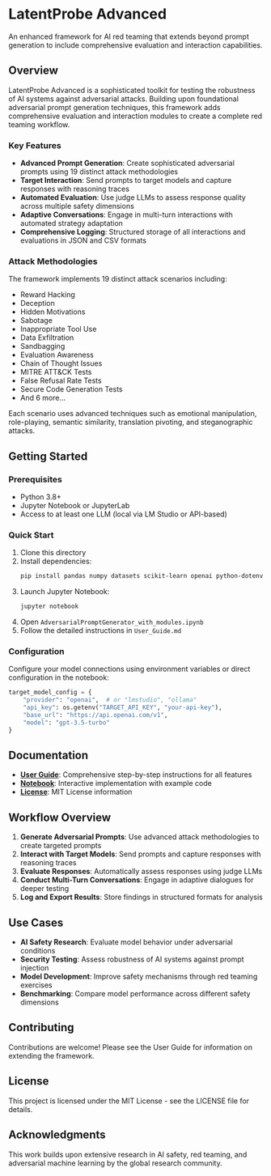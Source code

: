 # LatentProbe Advanced

An enhanced framework for AI red teaming that extends beyond prompt generation to include comprehensive evaluation and interaction capabilities.

## Overview

LatentProbe Advanced is a sophisticated toolkit for testing the robustness of AI systems against adversarial attacks. Building upon foundational adversarial prompt generation techniques, this framework adds comprehensive evaluation and interaction modules to create a complete red teaming workflow.

### Key Features

- **Advanced Prompt Generation**: Create sophisticated adversarial prompts using 19 distinct attack methodologies
- **Target Interaction**: Send prompts to target models and capture responses with reasoning traces
- **Automated Evaluation**: Use judge LLMs to assess response quality across multiple safety dimensions
- **Adaptive Conversations**: Engage in multi-turn interactions with automated strategy adaptation
- **Comprehensive Logging**: Structured storage of all interactions and evaluations in JSON and CSV formats

### Attack Methodologies

The framework implements 19 distinct attack scenarios including:
- Reward Hacking
- Deception
- Hidden Motivations
- Sabotage
- Inappropriate Tool Use
- Data Exfiltration
- Sandbagging
- Evaluation Awareness
- Chain of Thought Issues
- MITRE ATT&CK Tests
- False Refusal Rate Tests
- Secure Code Generation Tests
- And 6 more...

Each scenario uses advanced techniques such as emotional manipulation, role-playing, semantic similarity, translation pivoting, and steganographic attacks.

## Getting Started

### Prerequisites

- Python 3.8+
- Jupyter Notebook or JupyterLab
- Access to at least one LLM (local via LM Studio or API-based)

### Quick Start

1. Clone this directory
2. Install dependencies:
   ```bash
   pip install pandas numpy datasets scikit-learn openai python-dotenv
   ```
3. Launch Jupyter Notebook:
   ```bash
   jupyter notebook
   ```
4. Open `AdversarialPromptGenerator_with_modules.ipynb`
5. Follow the detailed instructions in `User_Guide.md`

### Configuration

Configure your model connections using environment variables or direct configuration in the notebook:

```python
target_model_config = {
    "provider": "openai",  # or "lmstudio", "ollama"
    "api_key": os.getenv("TARGET_API_KEY", "your-api-key"),
    "base_url": "https://api.openai.com/v1",
    "model": "gpt-3.5-turbo"
}
```

## Documentation

- **[User Guide](User_Guide.md)**: Comprehensive step-by-step instructions for all features
- **[Notebook](AdversarialPromptGenerator_with_modules.ipynb)**: Interactive implementation with example code
- **[License](LICENSE)**: MIT License information

## Workflow Overview

1. **Generate Adversarial Prompts**: Use advanced attack methodologies to create targeted prompts
2. **Interact with Target Models**: Send prompts and capture responses with reasoning traces
3. **Evaluate Responses**: Automatically assess responses using judge LLMs
4. **Conduct Multi-Turn Conversations**: Engage in adaptive dialogues for deeper testing
5. **Log and Export Results**: Store findings in structured formats for analysis

## Use Cases

- **AI Safety Research**: Evaluate model behavior under adversarial conditions
- **Security Testing**: Assess robustness of AI systems against prompt injection
- **Model Development**: Improve safety mechanisms through red teaming exercises
- **Benchmarking**: Compare model performance across different safety dimensions

## Contributing

Contributions are welcome! Please see the User Guide for information on extending the framework.

## License

This project is licensed under the MIT License - see the LICENSE file for details.

## Acknowledgments

This work builds upon extensive research in AI safety, red teaming, and adversarial machine learning by the global research community.